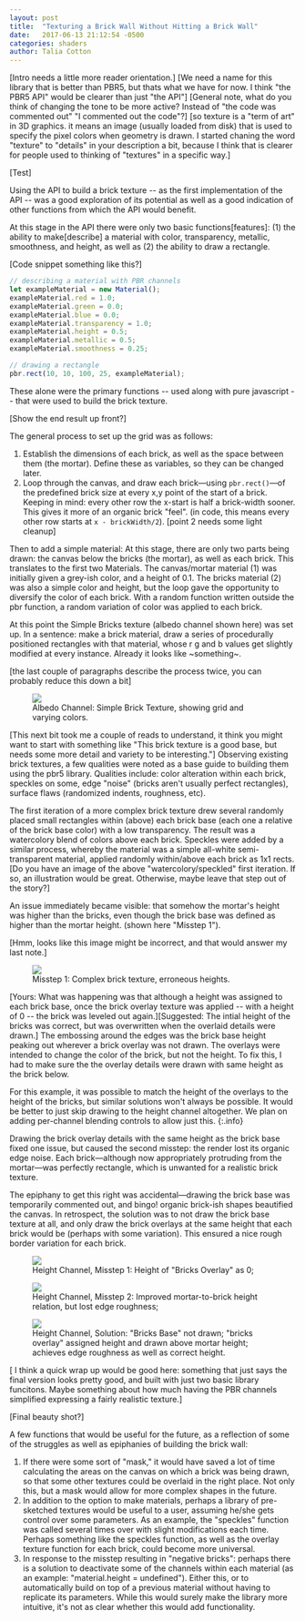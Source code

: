 ```yaml
---
layout: post
title:  "Texturing a Brick Wall Without Hitting a Brick Wall"
date:   2017-06-13 21:12:54 -0500
categories: shaders
author: Talia Cotton
---
```


[Intro needs a little more reader orientation.]
[We need a name for this library that is better than PBR5, but thats what we have for now. I think "the PBR5 API" would be clearer than just "the API"]
[General note, what do you think of changing the tone to be more active? Instead of "the code was commented out" "I commented out the code"?]
[so texture is a "term of art" in 3D graphics. it means an image (usually loaded from disk) that is used to specify the pixel colors when geometry is drawn. I started chaning the word "texture" to "details" in your description a bit, because I think that is clearer for people used to thinking of "textures" in a specific way.]

[Test]

Using the API to build a brick texture -- as the first implementation of the API -- was a good exploration of its potential as well as a good indication of other functions from which the API would benefit.

At this stage in the API there were only two basic functions[features]: (1) the ability to make[describe] a material with color, transparency, metallic, smoothness, and height, as well as (2) the ability to draw a rectangle. 

[Code snippet something like this?]
```javascript
// describing a material with PBR channels
let exampleMaterial = new Material();
exampleMaterial.red = 1.0;
exampleMaterial.green = 0.0;
exampleMaterial.blue = 0.0;
exampleMaterial.transparency = 1.0;
exampleMaterial.height = 0.5;
exampleMaterial.metallic = 0.5;
exampleMaterial.smoothness = 0.25;

// drawing a rectangle
pbr.rect(10, 10, 100, 25, exampleMaterial);
```

These alone were the primary functions -- used along with pure javascript -- that were used to build the brick texture.

[Show the end result up front?]

The general process to set up the grid was as follows:
1. Establish the dimensions of each brick, as well as the space between them (the mortar). Define these as variables, so they can be changed later.
2. Loop through the canvas, and draw each brick—using `pbr.rect()`—of the predefined brick size at every x,y point of the start of a brick. Keeping in mind: every other row the x-start is half a brick-width sooner. This gives it more of an organic brick "feel". (in code, this means every other row starts at `x - brickWidth/2`).
[point 2 needs some light cleanup]

Then to add a simple material:
At this stage, there are only two parts being drawn: the canvas below the bricks (the mortar), as well as each brick. This translates to the first two Materials. The canvas/mortar material (1) was initially given a grey-ish color, and a height of 0.1. The bricks material (2) was also a simple color and height, but the loop gave the opportunity to diversify the color of each brick. With a random function written outside the pbr function, a random variation of color was applied to each brick.

At this point the Simple Bricks texture (albedo channel shown here) was set up. In a sentence: make a brick material, draw a series of procedurally positioned rectangles with that material, whose r g and b values get slightly modified at every instance. Already it looks like ~something~.

[the last couple of paragraphs describe the process twice, you can probably reduce this down a bit]

<div class="figures">
    <figure>
        <img src="{{site.baseurl}}/media/bricks/bricks_basic_albedo.png">
        <figcaption>
        Albedo Channel: Simple Brick Texture, showing grid and varying colors.
        </figcaption>
    </figure>
</div>

[This next bit took me a couple of reads to understand, it think you might want to start with something like "This brick texture is a good base, but needs some more detail and variety to be interesting."]
Observing existing brick textures, a few qualities were noted as a base guide to building them using the pbr5 library. Qualities include: color alteration within each brick, speckles on some, edge "noise" (bricks aren't usually perfect rectangles), surface flaws (randomized indents, roughness, etc).

The first iteration of a more complex brick texture drew several randomly placed small rectangles within (above) each brick base (each one a relative of the brick base color) with a low transparency. The result was a watercolory blend of colors above each brick. Speckles were added by a similar process, whereby the material was a simple all-white semi-transparent material, applied randomly within/above each brick as 1x1 rects.
[Do you have an image of the above "watercolory/speckled" first iteration. If so, an illustration would be great. Otherwise, maybe leave that step out of the story?]

An issue immediately became visible: that somehow the mortar's height was higher than the bricks, even though the brick base was defined as higher than the mortar height. (shown here "Misstep 1").

[Hmm, looks like this image might be incorrect, and that would answer my last note.]

<div class="figures">
    <figure>
        <img src="{{site.baseurl}}/media/bricks/bricks_basic_albedo.png">
        <figcaption>
        Misstep 1: Complex brick texture, erroneous heights.
        </figcaption>
    </figure>
</div>

[Yours: What was happening was that although a height was assigned to each brick base, once the brick overlay texture was applied -- with a height of 0 -- the brick was leveled out again.][Suggested: The intial height of the bricks was correct, but was overwritten when the overlaid details were drawn.] The embossing around the edges was the brick base height peaking out wherever a brick overlay was not drawn. The overlays were intended to change the color of the brick, but not the height. To fix this, I had to make sure the the overlay details were drawn with same height as the brick below.

For this example, it was possible to match the height of the overlays to the height of the bricks, but similar solutions won't always be possible. It would be better to just skip drawing to the height channel altogether. We plan on adding per-channel blending controls to allow just this.
{:.info}

Drawing the brick overlay details with the same height as the brick base fixed one issue, but caused the second misstep: the render lost its organic edge noise. Each brick—although now appropriately protruding from the mortar—was perfectly rectangle, which is unwanted for a realistic brick texture.

The epiphany to get this right was accidental—drawing the brick base was temporarily commented out, and bingo! organic brick-ish shapes beautified the canvas. In retrospect, the solution was to not draw the brick base texture at all, and only draw the brick overlays at the same height that each brick would be (perhaps with some variation). This ensured a nice rough border variation for each brick.


<div class="figures">
    <figure>
        <img src="{{site.baseurl}}/media/bricks/bricks_height0.png">
        <figcaption>
        Height Channel, Misstep 1: Height of "Bricks Overlay" as 0;
        </figcaption>
    </figure>
    <figure>
        <img src="{{site.baseurl}}/media/bricks/bricks_height1.png">
        <figcaption>
        Height Channel, Misstep 2: Improved mortar-to-brick height relation, but lost edge roughness;
        </figcaption>
    </figure>
    <figure>
        <img src="{{site.baseurl}}/media/bricks/bricks_height2.png">
        <figcaption>
        Height Channel, Solution: "Bricks Base" not drawn; "bricks overlay" assigned height and drawn above mortar height; achieves edge roughness as well as correct height.
        </figcaption>
    </figure>
</div>

[ I think a quick wrap up would be good here: something that just says the final version looks pretty good, and built with just two basic library funcitons. Maybe something about how much having the PBR channels simplified expressing a fairly realistic texture.]

[Final beauty shot?] 


A few functions that would be useful for the future, as a reflection of some of the struggles as well as epiphanies of building the brick wall:
1. If there were some sort of "mask," it would have saved a lot of time calculating the areas on the canvas on which a brick was being drawn, so that some other textures could be overlaid in the right place. Not only this, but a mask would allow for more complex shapes in the future.
2. In addition to the option to make materials, perhaps a library of pre-sketched textures would be useful to a user, assuming he/she gets control over some parameters. As an example, the "speckles" function was called several times over with slight modifications each time. Perhaps something like the speckles function, as well as the overlay texture function for each brick, could become more universal.
3. In response to the misstep resulting in "negative bricks": perhaps there is a solution to deactivate some of the channels within each material (as an example: "material.height = undefined"). Either this, or to automatically build on top of a previous material without having to replicate its parameters. While this would surely make the library more intuitive, it's not as clear whether this would add functionality.
